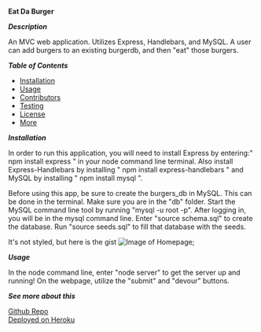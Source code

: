 **Eat Da Burger**

**_Description_**

An MVC web application. Utilizes Express, Handlebars, and MySQL. A user can add burgers to an existing burgerdb, and then "eat" those burgers.

**_Table of Contents_**

- [Installation](#Installation)
- [Usage](#Usage)
- [Contributors](#Guidelines)
- [Testing](#Testing)
- [License](#License)
- [More](#More)

<a name="Installation">**_Installation_**</a>

In order to run this application, you will need to install Express by entering:" npm install express " in your node command line terminal. Also install Express-Handlebars by installing " npm install express-handlebars " and MySQL by installing " npm install mysql ".

Before using this app, be sure to create the burgers_db in MySQL. This can be done in the terminal. Make sure you are in the "db" folder. Start the MySQL command line tool by running "mysql -u root -p". After logging in, you will be in the mysql command line. Enter "source schema.sql" to create the database. Run "source seeds.sql" to fill that database with the seeds.

It's not styled, but here is the gist
![Image of Homepage]("/public/assets/eat.png);

<a name="Usage">**_Usage_**</a>

In the node command line, enter "node server" to get the server up and running! On the webpage, utilize the "submit" and "devour" buttons.

<a name="More">**_See more about this_**</a>

[Github Repo](https://github.com/tedwar52/Eat-Da-Burger)  
[Deployed on Heroku](https://warm-wave-56497.herokuapp.com/)
